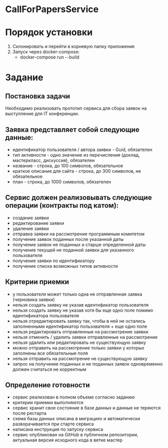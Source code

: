 # CallForPapersService

# Порядок установки
1. Склонировать и перейти в корневую папку приложения
2. Запуск через docker-compose:
   - docker-compose run --build

# Задание
## Постановка задачи

Необходимо реализовать прототип сервиса для сбора заявок на выступление для IT конференции.

## Заявка представляет собой следующие данные:

- идентификатор пользователя / автора заявки - Guid, обязателен
- тип активности - одно значение из перечисления (доклад, мастеркласс, дискуссия), обязателен
- название - строка, до 100 символов, обязательное
- краткое описание для сайта - строка, до 300 символов, не обязательное
- план - строка, до 1000 символов, обязателен

## Сервис должен реализовывать следующие операции (контракты под катом):
- создание заявки
- редактирование заявки
- удаление заявки
- отправка заявки на рассмотрение программным комитетом
- получение заявок поданных после указанной даты
- получение заявок не поданных и старше определенной даты
- получение текущей не поданной заявки для указанного пользователя
- получение заявки по идентификатору
- получение списка возможных типов активности

## Критерии приемки
- у пользователя может только одна не отправленная заявка (черновика заявки)
- нельзя создать заявку не указав идентификатор пользователя
- нельзя создать заявку не указав хотя бы еще одно поле помимо идентификатора пользователя
- нельзя отредактировать заявку так, чтобы  в ней не остались заполненными идентификатор пользователя + еще одно поле
- нельзя редактировать отправленные на рассмотрение заявки
- нельзя отменить / удалить заявки отправленные на рассмотрение
- нельзя удалить или редактировать не существующую заявку
- можно отправить на рассмотрение только заявки у которых заполнены все обязательные поля
- нельзя отправить на рассмотрение не существующую заявку
- запрос на получение поданных и не поданных заявок одновременно должен считаться не корректным

## Определение готовности
- сервис реализован в полном объеме согласно заданию
- критерии приемки выполняются
- сервис хранит свое состояние в базе данных и данные не теряются после рестарта
- схема базы данных описана в миграциях и автоматически разворачивается при старте сервиса
- написана инструкция по запуску сервиса
- сервис опубликован на GitHub в публичном репозитории, актуальная версия исходного кода в ветке мастер